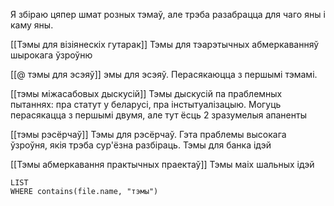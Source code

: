 
Я збіраю цяпер шмат розных тэмаў, але трэба разабрацца для чаго яны і каму яны.


[[Тэмы для візіянескіх гутарак]]
Тэмы для тэарэтычных абмеркаванняў шырокага ўзроўню

[[@ тэмы для эсэяў]]
эмы для эсэяў. Перасякаюцца з першымі тэмамі.

[[тэмы міжасабовых дыскусій]]
Тэмы дыскусій па праблемных пытаннях: пра статут у беларусі, пра інстытуалізацыю. Могуць перасякацца з першымі двумя, але тут ёсць 2 зразумелыя апаненты

[[тэмы рэсёрчаў]]
Тэмы для рэсёрчаў. Гэта праблемы высокага ўзроўня, якія трэба сур'ёзна разбіраць. Тэмы для банка ідэй

[[Тэмы абмеркавання практычных праектаў]]
Тэмы маіх шальных ідэй



```dataview
LIST 
WHERE contains(file.name, "тэмы") 
```